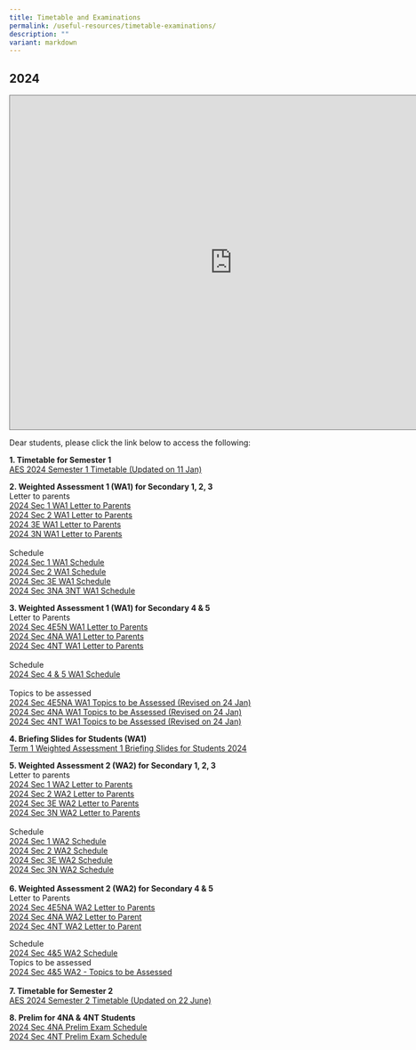 ```yaml
---
title: Timetable and Examinations
permalink: /useful-resources/timetable-examinations/
description: ""
variant: markdown
---
```

2024
----
<iframe scrolling="no" frameborder="0" height="600" width="800" style="border:solid 1px #777" src="https://calendar.google.com/calendar/embed?height=600&amp;wkst=1&amp;bgcolor=%23ffffff&amp;ctz=Asia%2FSingapore&amp;showCalendars=1&amp;src=Y18zYTMxYWU5N2Q0NDk5NjdkOTJhNWNlNzk2ODZkMTEyYjIwMGE2OGNlNDcyMWZiOGE1MTZhYzkzYzUwMTA5MjhkQGdyb3VwLmNhbGVuZGFyLmdvb2dsZS5jb20&amp;src=Y18xNzFiMzU3MTFlYjMwNzY0MzkwNmVmM2FjM2Y1ZTEyOGUwYjc2MjA3ZGZkNmZhMjNjMTc3ZGY2ZWZhNGYzMTRmQGdyb3VwLmNhbGVuZGFyLmdvb2dsZS5jb20&amp;color=%23EF6C00&amp;color=%237CB342"></iframe>

<p></p>

Dear students, please click the link below to access the following:  

**1\. Timetable for Semester 1**
<br>
[AES 2024 Semester 1 Timetable (Updated on 11 Jan)](/files/AES_2024_SEM1_FINAL_BY_CLASS__11Jan_.pdf)

**2\. Weighted Assessment 1 (WA1) for Secondary 1, 2, 3**
<br>
Letter to parents
<br>
[2024 Sec 1 WA1 Letter to Parents](/files/1__2024_WA1_Sec_1_Letter_to_Parent.pdf)<br>
[2024 Sec 2 WA1 Letter to Parents](/files/2__2024_WA1_Sec_2_Letter_to_Parent.pdf)<br>
[2024 3E WA1 Letter to Parents](/files/3a__2024_WA1_Sec_3E_Letter_to_Parent.pdf)<br>
[2024 3N WA1 Letter to Parents](/files/3b__2024_WA1_Sec_3N_Letter_to_Parent.pdf)<br>
<br>
Schedule
<br>
[2024 Sec 1 WA1 Schedule](/files/1__2024_Sec_1_WA_1_Schedule__final_.pdf)<br>
[2024 Sec 2 WA1 Schedule](/files/2__2024_Sec_2_WA_1_Schedule__final_.pdf)<br>
[2024 Sec 3E WA1 Schedule ](/files/3__2024_Sec_3E_WA_1_Schedule__final_.pdf)<br>
[2024 Sec 3NA 3NT WA1 Schedule](/files/4__2024_Sec_3NA___3NT_WA_1_Schedule__final_.pdf)<br>

**3\. Weighted Assessment 1 (WA1) for Secondary 4 &amp; 5**
<br>
Letter to Parents
<br>
[2024 Sec 4E5N WA1 Letter to Parents](/files/2024_WA1_Sec_4E5N_Letter_to_Parent.pdf)<br>
[2024 Sec 4NA WA1 Letter to Parents](/files/2024_WA1_Sec_4NA_Letter_to_Parent.pdf)<br>
[2024 Sec 4NT WA1 Letter to Parents](/files/2024_WA1_Sec_4NT_Letter_to_Parent.pdf)
<br>
<br>
Schedule
<br>
[2024 Sec 4 &amp; 5 WA1 Schedule](/files/5__2024_Sec_4_5_Weighted_Assessment_1_Schedule__final_.pdf)
<br>
<br>
Topics to be assessed<br>
[2024 Sec 4E5NA WA1 Topics to be Assessed (Revised on 24 Jan)](/files/6__2024__Sec_4_5__WA1_Topics_to_be_Assessed_4E5NA.pdf)
<br>
[2024 Sec 4NA WA1 Topics to be Assessed (Revised on 24 Jan)](/files/6__2024__Sec_4_5__WA1_Topics_to_be_Assessed_4NA.pdf)
<br>
[2024 Sec 4NT WA1 Topics to be Assessed (Revised on 24 Jan)](/files/6__2024__Sec_4_5__WA1_Topics_to_be_Assessed_4NT.pdf)

**4. Briefing Slides for Students (WA1)**
<br>
[Term 1 Weighted Assessment 1 Briefing Slides for Students 2024](/files/Term_1_Weighted_Assessment_1_Briefing_Slides_for_Students_2024.pdf)

**5. Weighted Assessment 2 (WA2) for Secondary 1, 2, 3**
<br>
Letter to parents
<br>
[2024 Sec 1 WA2 Letter to Parents](/files/2024_Sec_1_WA2_Letter_to_Parent.pdf)
<br>
[2024 Sec 2 WA2 Letter to Parents](/files/2024_Sec_2_WA2_Letter_to_Parent.pdf)
<br>
[2024 Sec 3E WA2 Letter to Parents](/files/2024_Sec_3E_WA2_Letter_to_Parent.pdf)
<br>
[2024 Sec 3N WA2 Letter to Parents](/files/2024_Sec_3N_WA2_Letter_to_Parent.pdf)
<br>
<br>
Schedule
<br>
[2024 Sec 1 WA2 Schedule](/files/2024_Sec_1_WA_2_Schedule.pdf)
<br>
[2024 Sec 2 WA2 Schedule](/files/2024_Sec_2_WA_2_Schedule.pdf)
<br>
[2024 Sec 3E WA2 Schedule](/files/2024_Sec_3E_WA_2_Schedule.pdf)
<br>
[2024 Sec 3N WA2 Schedule](/files/2024_Sec_3NA___3NT_WA_2_Schedule_.pdf)
<br>
<br>
**6. Weighted Assessment 2 (WA2) for Secondary 4 &amp; 5**
<br>
Letter to Parents
<br>
[2024 Sec 4E5NA WA2 Letter to Parents](/files/2024_Sec_4E5NA_WA2_Letter_to_Parents__updated_.pdf)
<br>
[2024 Sec 4NA WA2 Letter to Parent](/files/4b__2024_Sec_4NA_WA2_Letter_to_Parent.pdf)
<br>
[2024 Sec 4NT WA2 Letter to Parent](/files/4c__2024_Sec_4NT_WA2_Letter_to_Parent.pdf)

Schedule
<br>
[2024 Sec 4&amp;5 WA2 Schedule](/files/2024_Sec_4_5_WA_2_Schedule.pdf)
<br>
Topics to be assessed
<br>
[2024 Sec 4&amp;5 WA2 - Topics to be Assessed ](/files/2024_Sec_4_5_WA2___Topics_to_be_Assessed__updated_2_April_.pdf)
<br>
<br>
**7. Timetable for Semester 2**
<br>
[AES 2024 Semester 2 Timetable (Updated on 22 June)](/files/AES_2024_SEM2_CLASS_Timetable_Final_22Jun_1038.pdf)

**8. Prelim for 4NA &amp; 4NT Students**
<br>
[2024 Sec 4NA Prelim Exam Schedule](/files/2024_Sec_4NA_Prelim_Exam_Schedule.pdf)
<br>
[2024 Sec 4NT Prelim Exam Schedule](/files/2024_Sec_4NT_Prelim_Exam_Schedule.pdf)